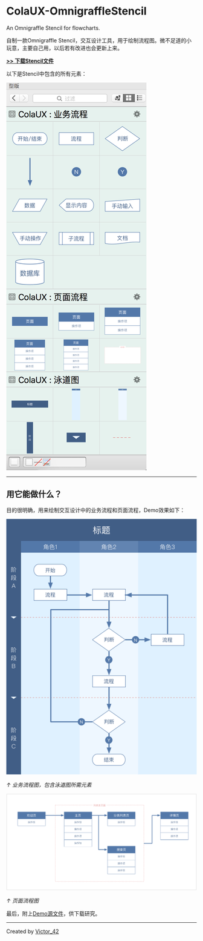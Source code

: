 # ColaUX-OmnigraffleStencil

An Omnigraffle Stencil for flowcharts.

自制一款Omnigraffle Stencil，交互设计工具，用于绘制流程图。微不足道的小玩意，主要自己用，以后若有改进也会更新上来。

[**>> 下载Stencil文件**](https://raw.githubusercontent.com/greenzorro/ColaUX-OmnigraffleStencil/master/downloads/ColaUX.gstencil)

以下是Stencil中包含的所有元素：

![](https://raw.githubusercontent.com/greenzorro/ColaUX-OmnigraffleStencil/master/preview/1.png)

---

## 用它能做什么？

目的很明确，用来绘制交互设计中的业务流程和页面流程，Demo效果如下：

![](https://raw.githubusercontent.com/greenzorro/ColaUX-OmnigraffleStencil/master/preview/2.png)

*↑ 业务流程图，包含泳道图所需元素*

![](https://raw.githubusercontent.com/greenzorro/ColaUX-OmnigraffleStencil/master/preview/3.png)

*↑ 页面流程图*

最后，附上[Demo源文件](https://raw.githubusercontent.com/greenzorro/ColaUX-OmnigraffleStencil/master/downloads/stencil%20demo.graffle)，供下载研究。

---

Created by [Victor_42](https://victor42.work/)
